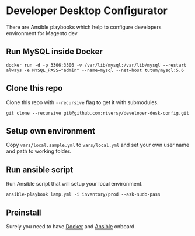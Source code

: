 # Developer Desktop Configurator
There are Ansible playbooks which help to configure developers environment for Magento dev

## Run MySQL inside Docker

```
docker run -d -p 3306:3306 -v /var/lib/mysql:/var/lib/mysql --restart always -e MYSQL_PASS="admin" --name=mysql --net=host tutum/mysql:5.6
```

## Clone this repo

Clone this repo with `--recursive` flag to get it with submodules.

```
git clone --recursive git@github.com:riversy/developer-desk-config.git
```

## Setup own environment

Copy `vars/local.sample.yml` to `vars/local.yml` and set your own user name and path to working folder.

## Run ansible script

Run Ansible script that will setup your local environment.

```
ansible-playbook lamp.yml -i inventory/prod --ask-sudo-pass
```

## Preinstall

Surely you need to have [Docker](https://docs.docker.com/engine/installation/) and [Ansible](http://docs.ansible.com/ansible/intro_installation.html) onboard.

